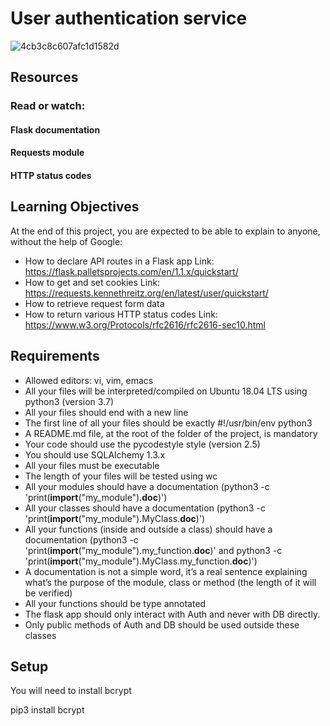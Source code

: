 # User authentication service


![4cb3c8c607afc1d1582d](https://github.com/AAndrews-1982/atlas-web_back_end/assets/116847683/8a0ae555-abb8-4e76-8075-f0ccb6995982)


## Resources
### Read or watch:

#### Flask documentation
#### Requests module
#### HTTP status codes

## Learning Objectives

At the end of this project, you are expected to be able to explain to anyone, without the help of Google:

- How to declare API routes in a Flask app
  Link: https://flask.palletsprojects.com/en/1.1.x/quickstart/
- How to get and set cookies
  Link: https://requests.kennethreitz.org/en/latest/user/quickstart/
- How to retrieve request form data
- How to return various HTTP status codes
  Link: https://www.w3.org/Protocols/rfc2616/rfc2616-sec10.html

## Requirements

- Allowed editors: vi, vim, emacs
- All your files will be interpreted/compiled on Ubuntu 18.04 LTS using python3 (version 3.7)
- All your files should end with a new line
- The first line of all your files should be exactly #!/usr/bin/env python3
- A README.md file, at the root of the folder of the project, is mandatory
- Your code should use the pycodestyle style (version 2.5)
- You should use SQLAlchemy 1.3.x
- All your files must be executable
- The length of your files will be tested using wc
- All your modules should have a documentation (python3 -c 'print(__import__("my_module").__doc__)')
- All your classes should have a documentation (python3 -c 'print(__import__("my_module").MyClass.__doc__)')
- All your functions (inside and outside a class) should have a documentation (python3 -c 'print(__import__("my_module").my_function.__doc__)' and python3 -c 'print(__import__("my_module").MyClass.my_function.__doc__)')
- A documentation is not a simple word, it’s a real sentence explaining what’s the purpose of the module, class or method (the length of it will be verified)
- All your functions should be type annotated
- The flask app should only interact with Auth and never with DB directly.
- Only public methods of Auth and DB should be used outside these classes

## Setup
You will need to install bcrypt

pip3 install bcrypt
